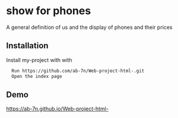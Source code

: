 
# show for phones
A general definition of us and the display of phones and their prices


## Installation

Install my-project with with

```bash
  Run https://github.com/ab-7n/Web-project-html-.git
  Open the index page
```
## Demo

https://ab-7n.github.io/Web-project-html-
